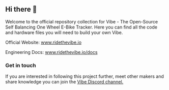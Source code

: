 ## Hi there 👋

Welcome to the official repository collection for Vibe - The Open-Source Self Balancing One Wheel E-Bike Tracker. Here you can find all the code and hardware files you will need to build your own Vibe.

Official Website: www.ridethevibe.io

Engineering Docs: www.ridethevibe.io/docs


### Get in touch
If you are interested in following this project further, meet other makers and share knowledge you can join the [Vibe Discord channel.](https://discord.gg/63dxeuhfvk)
